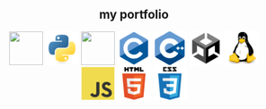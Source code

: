 <div class="prtfolio" align="center" margin-right=10% margin-left=10%>
  <h2>my portfolio</h2>
  <a href="https://vlang.io/"><img src="https://raw.githubusercontent.com/vlang/v-logo/master/dist/v-logo.png" width=60 height=60></a>
  <a href="https://python.org/"><img src="https://raw.githubusercontent.com/devicons/devicon/master/icons/python/python-original.svg" width=60 height=60></a>
  <a href="https://www.gnu.org/software/bash/"><img src="https://camo.githubusercontent.com/bbb327d6ba7708520eaafd13396fed64d73bf5df5c4cdd0ba03cf0843f7a9340/68747470733a2f2f7777772e766563746f726c6f676f2e7a6f6e652f6c6f676f732f676e755f626173682f676e755f626173682d69636f6e2e737667" width=60 height=60></a>
  <a href="https://en.wikipedia.org/wiki/C_(programming_language)"><img src="https://raw.githubusercontent.com/devicons/devicon/master/icons/c/c-original.svg" width=60 height=60></a>
  <a href="https://en.wikipedia.org/wiki/C%2B%2B"><img src="https://raw.githubusercontent.com/devicons/devicon/master/icons/cplusplus/cplusplus-original.svg" width=60 height=60></a>
  <a href="https://unity.com/"><img src="https://raw.githubusercontent.com/devicons/devicon/master/icons/unity/unity-original.svg" width=60 height=60></a>
  <a href="https://kernel.org/"><img src="https://raw.githubusercontent.com/devicons/devicon/master/icons/linux/linux-original.svg" width=60 height=60></a>
  <a href="https://www.javascript.com/"><img src="https://raw.githubusercontent.com/devicons/devicon/master/icons/javascript/javascript-original.svg" width=60 height=60></a>
  <a href="https://w3.org/"><img src="https://raw.githubusercontent.com/devicons/devicon/master/icons/html5/html5-original-wordmark.svg" width=60 height=60></a>
  <a href="https://www.w3.org/Style/CSS/Overview.en.html"><img src="https://raw.githubusercontent.com/devicons/devicon/master/icons/css3/css3-original-wordmark.svg" width=60 height=60></a>
</div>
